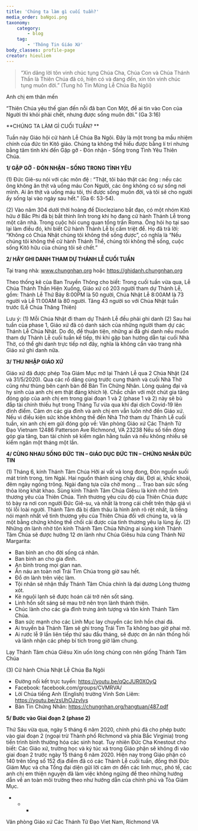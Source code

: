 ```yaml
---
title: 'Chúng ta làm gì cuối tuần?'
media_order: baNgoi.png
taxonomy:
    category:
        - blog
    tag:
        - 'Thông Tin Giáo Xứ'
body_classes: profile-page
creator: hieuliem
---
```


> “Xin dâng lời tôn vinh chúc tụng
> Chúa Cha, Chúa Con và Chúa Thánh Thần
> là Thiên Chúa đã có, hiện có và đang đến,
> xin tôn vinh chúc tụng muôn đời.”
> (Tung hô Tin Mừng Lễ Chúa Ba Ngôi)
 
Anh chị em thân mến

“Thiên Chúa yêu thế gian đến nỗi đã ban Con Một, để ai tin vào Con của Người thì khỏi phải chết, nhưng được sống muôn đời.” (Ga 3:16)
 
 

**CHÚNG TA LÀM GÌ CUỐI TUẦN? **
 
Tuần này Giáo hội cử hành Lễ Chúa Ba Ngôi. Đây là một trong ba mầu nhiệm chính của đức tin Kitô giáo. Chúng ta không thể hiểu được bằng lí trí nhưng bằng tâm tình khi đến Gặp gỡ - Đón nhận - Sống trong Tình Yêu Thiên Chúa.
 
**1/ GẶP GỠ - ĐÓN NHẬN – SỐNG TRONG TÌNH YÊU**
 
(1) Đức Giê-su nói với các môn đệ : “Thật, tôi bảo thật các ông : nếu các ông không ăn thịt và uống máu Con Người, các ông không có sự sống nơi mình. Ai ăn thịt và uống máu tôi, thì được sống muôn đời, và tôi sẽ cho người ấy sống lại vào ngày sau hết.” (Ga 6: 53-54).
 
(2) Vào năm 304 dưới thời hoàng đế Diocleziano bắt đạo, có một nhóm Kitô hữu ở Bắc Phi đã bị bắt thình lình trong khi họ đang cử hành Thánh Lễ trong một căn nhà. Trong cuộc hỏi cung quan tổng trấn Roma. Ông hỏi họ tại sao lại làm điều đó, khi biết Cử hành Thánh Lễ bị cấm triệt để. Họ đã trả lời: “Không có Chúa Nhật chúng tôi không thể sống được”, có nghĩa là “Nếu chúng tôi không thể cử hành Thánh Thể, chúng tôi không thể sống, cuộc sống Kitô hữu của chúng tôi sẽ chết.”

**2/ HÃY GHI DANH THAM DỰ THÁNH LỄ CUỐI TUẦN**
 
Tại trang nhà: www.chungnhan,org
hoặc  https://ghidanh.chungnhan.org
 
Theo thống kê của Ban Truyền Thông cho biết: Trong cuối tuần vừa qua, Lễ Chúa Thánh Thần Hiện Xuống, Giáo xứ có 203 người tham dự Thánh Lễ, gồm: Thánh Lễ Thứ Bảy 8:00PM là 50 người, Chúa Nhật Lễ 8:00AM là 73 người và Lễ 11:00AM là 80 người. Tăng 43 người so với Chúa Nhật tuần trước (Lễ Chúa Thăng Thiên)
 
Lưu ý: 
(1) Mỗi Chúa Nhật đi tham dự Thánh Lễ đều phải ghi danh
(2) Sau hai tuần của phase 1, Giáo xứ đã có danh sách của những người tham dự các Thánh Lễ Chúa Nhật. Do đó, để thuận tiện, những ai đã ghi danh nếu muốn tham dự Thánh Lễ cuối tuần kế tiếp, thì khi gặp ban hướng dẫn tại cuối Nhà Thờ, có thể ghi danh trực tiếp nơi đây, nghĩa là không cần vào trang nhà Giáo xứ ghi danh nữa. 
 
**3/ THU NHẬP GIÁO XỨ**
 
Giáo xứ đã được phép Tòa Giám Mục mở lại Thánh Lễ qua 2 Chúa Nhật (24 và 31/5/2020). Qua các rổ dâng cúng trước cung thánh và cuối Nhà Thờ cũng như thùng bên cạnh bàn để Bản Tin Chứng Nhân. Lòng quảng đại và hy sinh của anh chị em thật đáng khích lệ. Chắc chắn với một chút gia tăng đóng góp của anh chị em trong giai đoạn 1 và 2 (phase 1 và 2) này sẽ bù đắp tài chính thiếu hụt trong Tháng Tư vừa qua khi đại dịch Covid-19 lên đỉnh điểm.  Cám ơn các gia đình và anh chị em vẫn luôn nhớ đến Giáo xứ. Nếu vì điều kiện sức khỏe không thể đến Nhà Thờ tham dự Thánh Lễ cuối tuần, xin anh chị em gửi đóng góp về:
Văn phòng Giáo xứ Các Thánh Tử Đạo Vietnam
12486 Patterson Ave
Richmond, VA 23238
Nếu số tiền đóng góp gia tăng, ban tài chính sẽ kiểm ngân hằng tuần và nếu không nhiều sẽ kiểm ngân một tháng một lần.
 
**4/ CÙNG NHAU SỐNG ĐỨC TIN – GIÁO DỤC ĐỨC TIN – CHỨNG NHÂN ĐỨC TIN**
 
(1) Tháng 6, kính Thánh Tâm Chúa
Hỡi ai vất vả long đong,
Đón nguồn suối mát trinh trong, tim Ngài.
Hai nguồn thánh sủng chảy dài,
Đợi ai, khắc khoải, đêm ngày ngóng trông.
Ngài đang tựa cửa chờ mong …
Trao ban sức sống thỏa lòng khát khao.
Sùng kính Thánh Tâm Chúa Giêsu là kính nhớ tình thương yêu của Thiên Chúa. Tình thương yêu cứu độ của Thiên Chúa được tỏ bày ra nơi con người Đức Giê-su, và nhất là trong cái chết trên thập giá vì tội lỗi loài người. Thánh Tâm đã bị đâm thâu là hình ảnh rõ rệt nhất, là tiếng nói mạnh nhất về tình thương yêu của Thiên Chúa đối với chúng ta, và là một bằng chứng không thể chối cãi được của tình thương yêu lạ lùng ấy. 
(2) Những ơn lành nhờ tôn kính Thánh Tâm Chúa 
Những ai sùng kính Thánh Tâm Chúa sẽ được hưởng 12 ơn lành như Chúa Giêsu
hứa cùng Thánh Nữ Margarita:
- Ban bình an cho đời sống cá nhân.
- Ban bình an cho gia đình.
- An bình trong mọi gian nan.
- Ẩn náu an toàn nơi Trái Tim Chúa trong giờ sau hết.
- Đổ ơn lành trên việc làm.
- Tội nhân sẽ nhận thấy Thánh Tâm Chúa chính là đại dương Lòng thương xót.
- Kẻ nguội lạnh sẽ được hoán cải trở nên sốt sáng.
- Linh hồn sốt sáng sẽ mau trở nên trọn lành thánh thiện.
- Chúc lành cho các gia đình trưng ảnh tượng và tôn kính Thánh Tâm Chúa.
- Ban sức mạnh cho các Linh Mục lay chuyển các linh hồn chai đá.
- Ai truyền bá Thánh Tâm sẽ ghi trong Trái Tim Ta không bao giờ phai mờ.
- Ai rước lễ 9 lần liên tiếp thứ sáu đầu tháng, sẽ được ơn ăn năn thống hối và lãnh nhận các phép bí tích trong giờ lâm chung.
 
Lạy Thánh Tâm chúa Giêsu
Xin uốn lòng chúng con nên giống Thánh Tâm Chúa
 
(3) Cử hành Chúa Nhật Lễ Chúa Ba Ngôi
- Đường nối kết trực tuyến:   https://youtu.be/qQcJUR0XOyQ
- Facebook:  facebook.com/groups/CVMRVA/
- Lời Chúa tiếng Anh (English) trường Vinh Sơn Liêm:  https://youtu.be/zsUhOJzvIys
- Bản Tin Chứng Nhân:  https://chungnhan.org/hangtuan/487.pdf
 
**5/ Bước vào Giai đoạn 2 (phase 2)**
 
Thứ Sáu vừa qua, ngày 5 tháng 6 năm 2020, chính phủ đã cho phép bước vào giai đoạn 2 (ngoại trừ Thành phố Richmond và phía Bắc Virginia) trong tiến trình bình thường hóa các sinh hoạt. Tuy nhiên Đức Cha Knestout  cho biết: Các Giáo xứ, trường học và ký túc xá trong Giáo phận sẽ không đi vào giai đoạn 2 trước ngày 15 tháng 6 năm 2020. Hiện nay trong Giáo phận có 140 trên tổng số 152 địa điểm đã có các Thánh Lễ cuối tuần, đồng thời Đức Giám Mục và cha Tổng đại diện gửi lời cám ơn đến các linh mục, phó tế, các anh chị em thiện nguyện đã làm việc không ngừng để theo những hướng dẫn về an toàn môi trường theo như hướng dẫn của chính phủ  và Tòa Giám Mục.
 
+ + +
 
Văn phòng Giáo xứ
Các Thánh Tử Đạo Viet Nam, Richmond VA
